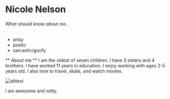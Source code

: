 # Nicole Nelson

###### What should know about me..
- artsy
- poetic
- sarcastic/goofy 

** About me **
 I am the oldest of seven children. I have 3 sisters and 4 brothers. I have worked 11 years in education. I enjoy working with ages 2-5 years old. I also love to travel, skate, and watch movies. 

 ![alttext](https://i.pinimg.com/736x/a6/52/b4/a652b4dcae1187cbe1b2828c2a7b267d.jpg)

 I am awesome and witty. 
 